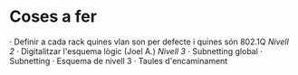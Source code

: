 # Coses a fer
· Definir a cada rack quines vlan son per defecte i quines són 802.1Q
*Nivell 2*
· Digitalitzar l'esquema lògic (Joel A.)
*Nivell 3*
· Subnetting global
· Subnetting
· Esquema de nivell 3
· Taules d'encaminament

